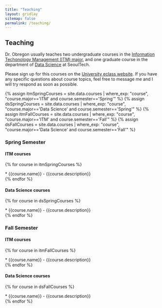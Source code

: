 ```yaml
---
title: "Teaching"
layout: gridlay
sitemap: false
permalink: /teaching/
---
```


## Teaching

Dr. Obregon usually teaches two undergraduate courses in the [Information Techonology Management (ITM) major](https://itm.seoultech.ac.kr/), and one graduate course in the department of [Data Science](https://data.seoultech.ac.kr/) at SeoulTech.

Please sign up for this courses on the [University eclass website](https://eclass.seoultech.ac.kr/ilos/main/main_form.acl). If you have any specific questions about course topics, feel free to message me and I will try respond as soon as possible.

{% assign itmSpringCourses = site.data.courses | where_exp: "course", "course.major=='ITM' and  course.semester=='Spring'" %}
{% assign dsSpringCourses = site.data.courses | where_exp: "course", "course.major=='Data Science' and  course.semester=='Spring'"  %}
{% assign itmFallCourses = site.data.courses | where_exp: "course", "course.major=='ITM' and  course.semester=='Fall'"  %}
{% assign dsFallCourses = site.data.courses | where_exp: "course", "course.major=='Data Science' and  course.semester=='Fall'"  %}

### Spring Semester

#### ITM courses
{% for course in itmSpringCourses %}

<div class="well">
<div class="col-md-12 col-sm-12">
* {{course.name}}
    - {{course.description}}
</div>
</div>
{% endfor %}


#### Data Science courses

{% for course in dsSpringCourses %}

<div class="well">
<div class="col-md-12 col-sm-12">
* {{course.name}}
    - {{course.description}}
</div>
</div>
{% endfor %}

### Fall Semester

#### ITM courses

{% for course in itmFallCourses %}

<div class="well">
<div class="col-md-12 col-sm-12">
* {{course.name}}
    - {{course.description}}
</div>
</div>
{% endfor %}

#### Data Science courses

{% for course in dsFallCourses %}

<div class="well">
<div class="col-md-12 col-sm-12">
* {{course.name}}
    - {{course.description}}
</div>
</div>
{% endfor %}